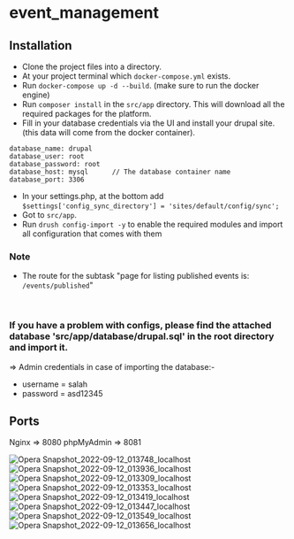 # event_management

## Installation

- Clone the project files into a directory.
- At your project terminal which `docker-compose.yml` exists.
- Run `docker-compose up -d --build`. (make sure to run the docker engine)
- Run `composer install` in the `src/app` directory. This will download all the required packages for the platform.
- Fill in your database credentials via the UI and install your drupal site. (this data will come from the docker container).
```
database_name: drupal
database_user: root
database_password: root
database_host: mysql      // The database container name
database_port: 3306
```
- In your settings.php, at the bottom add `$settings['config_sync_directory'] = 'sites/default/config/sync';`
- Got to `src/app`.
- Run `drush config-import -y` to enable the required modules and import all configuration that comes with them

### Note
- The route for the subtask "page for listing published events is: `/events/published`"

<br>

### If you have a problem with configs, please find the attached database 'src/app/database/drupal.sql' in the root directory and import it.

=> Admin credentials in case of importing the database:-
- username = salah
- password = asd12345


## Ports
Nginx => 8080
phpMyAdmin => 8081

![Opera Snapshot_2022-09-12_013748_localhost](https://user-images.githubusercontent.com/26637798/189553924-76a3c603-6832-48d6-8e13-7ecb0667b7a8.png)
![Opera Snapshot_2022-09-12_013936_localhost](https://user-images.githubusercontent.com/26637798/189553926-7a27855d-4ab8-4cab-9ded-8c2d8a6045ac.png)
![Opera Snapshot_2022-09-12_013309_localhost](https://user-images.githubusercontent.com/26637798/189553927-e8bec178-c107-48e5-9993-3142f95ebbc1.png)
![Opera Snapshot_2022-09-12_013353_localhost](https://user-images.githubusercontent.com/26637798/189553928-6f04a0e9-26a5-44d1-871d-c492a6046cae.png)
![Opera Snapshot_2022-09-12_013419_localhost](https://user-images.githubusercontent.com/26637798/189553929-8cff1c02-10c0-4f29-8bf4-e266a8fdc814.png)
![Opera Snapshot_2022-09-12_013447_localhost](https://user-images.githubusercontent.com/26637798/189553931-85ffb48e-b483-44a3-a94e-c8ef379b6437.png)
![Opera Snapshot_2022-09-12_013549_localhost](https://user-images.githubusercontent.com/26637798/189553933-81707333-8d89-4adf-84a8-cb0591d6e920.png)
![Opera Snapshot_2022-09-12_013656_localhost](https://user-images.githubusercontent.com/26637798/189553936-47a20eed-981e-430e-82bd-fb2791111806.png)


